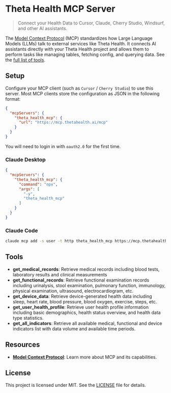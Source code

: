 # Theta Health MCP Server

> Connect your Health Data to Cursor, Claude, Cherry Studio, Windsurf, and other AI assistants.

The [Model Context Protocol](https://modelcontextprotocol.io/introduction) (MCP) standardizes how Large Language Models (LLMs) talk to external services like Theta Health. It connects AI assistants directly with your Theta Health project and allows them to perform tasks like managing tables, fetching config, and querying data. See the [full list of tools](#tools).

## Setup

Configure your MCP client (such as `Cursor` / `Cherry Studio`) to use this server. Most MCP clients store the configuration as JSON in the following format:

```json
{
  "mcpServers": {
    "theta_health_mcp": {
      "url": "https://mcp.thetahealth.ai/mcp"
    }
  }
}
```

You will need to login in with `oauth2.0` for the first time.

### Claude Desktop


```json
{
  "mcpServers": {
    "theta_health_mcp": {
      "command": "npx",
      "args": [
        "-y",
        "theta_health_mcp"
      ]
    }
  }
}
```

### Claude Code

```sh
claude mcp add -s user -t http theta_health_mcp https://mcp.thetahealth.ai/mcp
```

## Tools

- **get_medical_records**: Retrieve medical records including blood tests, laboratory results and clinical measurements
- **get_functional_records**: Retrieve functional examination records including urinalysis, stool examination, pulmonary function, immunology, physical examination, ultrasound, electrocardiogram, etc.
- **get_device_data**: Retrieve device-generated health data including sleep, heart rate, blood pressure, blood oxygen, exercise, steps, etc.
- **get_user_health_profile**: Retrieve user health profile information including basic demographics, health status overview, and health data type statistics.
- **get_all_indicators**: Retrieve all available medical, functional and device indicators list with data volume and available time periods.

## Resources

- [**Model Context Protocol**](https://modelcontextprotocol.io/introduction): Learn more about MCP and its capabilities.

## License

This project is licensed under MIT. See the [LICENSE](./LICENSE) file for details.

